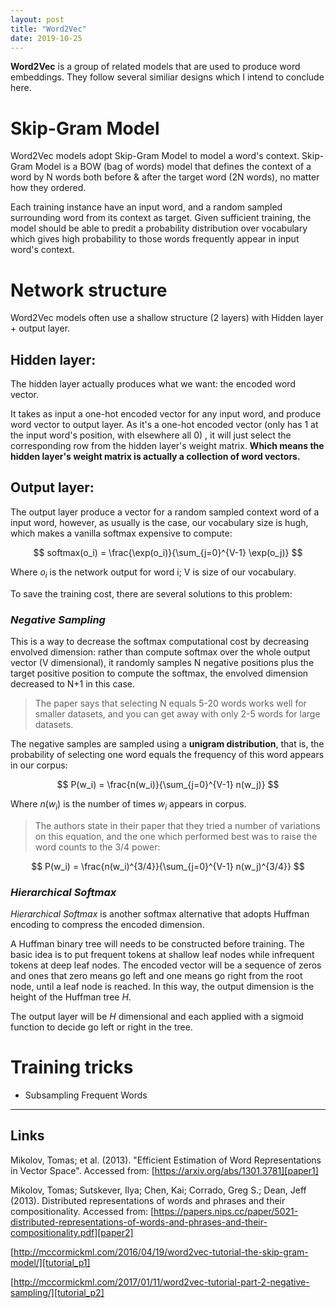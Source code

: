 ```yaml
---
layout: post
title: "Word2Vec"
date: 2019-10-25
---
```


**Word2Vec** is a group of related models that are used to produce word embeddings. They follow several similiar designs which I intend to conclude here.

# Skip-Gram Model

Word2Vec models adopt Skip-Gram Model to model a word's context. Skip-Gram Model is a BOW (bag of words) model that defines the context of a word by N words both before & after the target word (2N words), no matter how they ordered.

Each training instance have an input word, and a random sampled surrounding word from its context as target. Given sufficient training, the model should be able to predit a probability distribution over vocabulary which gives high probability to those words frequently appear in input word's context.

# Network structure

Word2Vec models often use a shallow structure (2 layers) with Hidden layer + output layer.

## Hidden layer:
The hidden layer actually produces what we want: the encoded word vector. 

It takes as input a one-hot encoded vector for any input word, and produce word vector to output layer. As it's a one-hot encoded vector (only has 1 at the input word's position, with elsewhere all 0) , it will just select the corresponding row from the hidden layer's weight matrix. **Which means the hidden layer's weight matrix is actually a collection of word vectors.**

## Output layer:
The output layer produce a vector for a random sampled context word of a input word, however, as usually is the case, our vocabulary size is hugh, which makes a vanilla softmax expensive to compute:

$$ softmax(o_i) = \frac{\exp(o_i)}{\sum_{j=0}^{V-1} \exp(o_j)} $$

Where $o_i$ is the network output for word i; V is size of our vocabulary.

To save the training cost, there are several solutions to this problem:

### _Negative Sampling_

This is a way to decrease the softmax computational cost by decreasing envolved dimension: rather than compute softmax over the whole output vector (V dimensional), it randomly samples N negative positions plus the target positive position to compute the softmax, the envolved dimension decreased to N+1 in this case. 

> The paper says that selecting N equals 5-20 words works well for smaller datasets, and you can get away with only 2-5 words for large datasets.

The negative samples are sampled using a **unigram distribution**, that is, the probability of selecting one word equals the frequency of this word appears in our corpus:

$$ P(w_i) = \frac{n(w_i)}{\sum_{j=0}^{V-1} n(w_j)} $$

Where $n(w_i)$ is the number of times $w_i$ appears in corpus.

> The authors state in their paper that they tried a number of variations on this equation, and the one which performed best was to raise the word counts to the 3/4 power:

$$ P(w_i) = \frac{n(w_i)^{3/4}}{\sum_{j=0}^{V-1} n(w_j)^{3/4}} $$


### _Hierarchical Softmax_

_Hierarchical Softmax_ is another softmax alternative that adopts Huffman encoding to compress the encoded dimension.

A Huffman binary tree will needs to be constructed before training. The basic idea is to put frequent tokens at shallow leaf nodes while infrequent tokens at deep leaf nodes. The encoded vector will be a sequence of zeros and ones that zero means go left and one means go right from the root node, until a leaf node is reached. In this way, the output dimension is the height of the Huffman tree $H$.

The output layer will be $H$ dimensional and each applied with a sigmoid function to decide go left or right in the tree.

# Training tricks

* Subsampling Frequent Words

---

  [tutorial_p1]: http://mccormickml.com/2016/04/19/word2vec-tutorial-the-skip-gram-model/

  [tutorial_p2]: http://mccormickml.com/2017/01/11/word2vec-tutorial-part-2-negative-sampling/

  [paper1]: https://arxiv.org/abs/1301.3781

  [paper2]: https://papers.nips.cc/paper/5021-distributed-representations-of-words-and-phrases-and-their-compositionality.pdf

## Links

Mikolov, Tomas; et al. (2013). "Efficient Estimation of Word Representations in Vector Space". Accessed from: [https://arxiv.org/abs/1301.3781][paper1]

Mikolov, Tomas; Sutskever, Ilya; Chen, Kai; Corrado, Greg S.; Dean, Jeff (2013). Distributed representations of words and phrases and their compositionality. Accessed from: [https://papers.nips.cc/paper/5021-distributed-representations-of-words-and-phrases-and-their-compositionality.pdf][paper2]

[http://mccormickml.com/2016/04/19/word2vec-tutorial-the-skip-gram-model/][tutorial_p1]

[http://mccormickml.com/2017/01/11/word2vec-tutorial-part-2-negative-sampling/][tutorial_p2]

